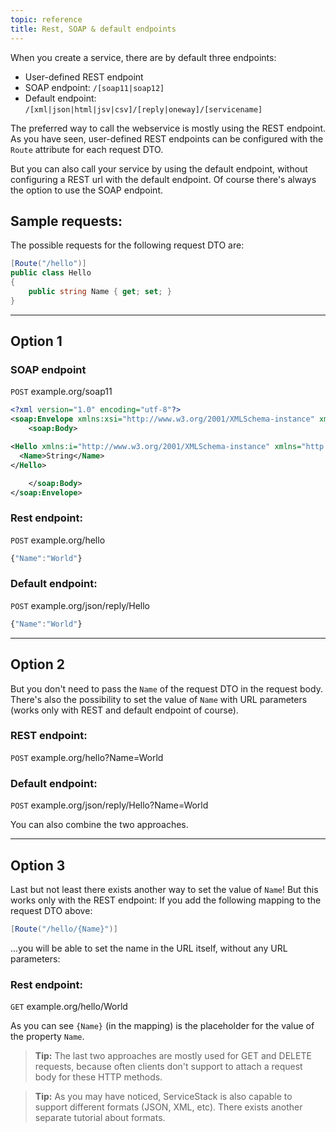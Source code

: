 ```yaml
---
topic: reference
title: Rest, SOAP & default endpoints
---
```

When you create a service, there are by default three endpoints:

- User-defined REST endpoint
- SOAP endpoint: `/[soap11|soap12]`
- Default endpoint: `/[xml|json|html|jsv|csv]/[reply|oneway]/[servicename]`

The preferred way to call the webservice is mostly using the REST endpoint. As you have seen, user-defined REST endpoints can be configured with the `Route` attribute for each request DTO.

But you can also call your service by using the default endpoint, without configuring a REST url with the default endpoint.
Of course there's always the option to use the SOAP endpoint.

## Sample requests:

The possible requests for the following request DTO are:

```csharp
[Route("/hello")]
public class Hello
{
    public string Name { get; set; }
}
```

***

## Option 1

### SOAP endpoint
`POST` example.org/soap11

```xml
<?xml version="1.0" encoding="utf-8"?>
<soap:Envelope xmlns:xsi="http://www.w3.org/2001/XMLSchema-instance" xmlns:xsd="http://www.w3.org/2001/XMLSchema" xmlns:soap="http://schemas.xmlsoap.org/soap/envelope/">
    <soap:Body>

<Hello xmlns:i="http://www.w3.org/2001/XMLSchema-instance" xmlns="http://schemas.servicestack.net/types">
  <Name>String</Name>
</Hello>

    </soap:Body>
</soap:Envelope>
```

### Rest endpoint:
`POST` example.org/hello

```js
{"Name":"World"}
```

### Default endpoint:
`POST` example.org/json/reply/Hello

```js
{"Name":"World"}
```

***

## Option 2

But you don't need to pass the `Name` of the request DTO in the request body. There's also the possibility to set the value of `Name` with URL parameters (works only with REST and default endpoint of course).

### REST endpoint:
`POST` example.org/hello?Name=World

### Default endpoint:
`POST` example.org/json/reply/Hello?Name=World

You can also combine the two approaches. 

***

## Option 3

Last but not least there exists another way to set the value of `Name`! But this works only with the REST endpoint:
If you add the following mapping to the request DTO above:

```csharp
[Route("/hello/{Name}")]
```

...you will be able to set the name in the URL itself, without any URL parameters:

### Rest endpoint:
`GET` example.org/hello/World

As you can see `{Name}` (in the mapping) is the placeholder for the value of the property `Name`.

> **Tip:** The last two approaches are mostly used for GET and DELETE requests, because often clients don't support to attach a request body for these HTTP methods.

> **Tip:** As you may have noticed, ServiceStack is also capable to support different formats (JSON, XML, etc). There exists another separate tutorial about formats.
